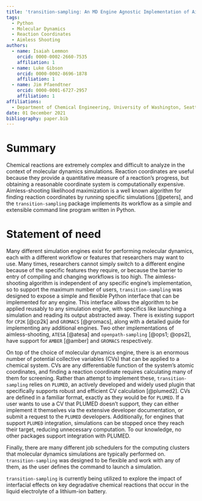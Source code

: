 ```yaml
---
title: 'transition-sampling: An MD Engine Agnostic Implementation of Aimless-Shooting Likelihood Maximization'
tags:
  - Python
  - Molecular Dynamics
  - Reaction Coordinates
  - Aimless Shooting
authors:
  - name: Isaiah Lemmon
    orcid: 0000-0002-2660-7535
    affiliation: 1
  - name: Luke Gibson
    orcid: 0000-0002-8696-1878
    affiliation: 1
  - name: Jim Pfaendtner
    orcid: 0000-0001-6727-2957
    affiliation: 1
affiliations:
  - Department of Chemical Engineering, University of Washington, Seattle, Washington 98195, USA
date: 01 December 2021
bibliography: paper.bib
---
```

  
# Summary

Chemical reactions are extremely complex and difficult to analyze in the context of molecular dynamics simulations.
Reaction coordinates are useful because they provide a quantitative measure of a reaction’s progress, but obtaining a
reasonable coordinate system is computationally expensive. Aimless-shooting likelihood maximization is a well known
algorithm for finding reaction coordinates by running specific simulations [@peters], and the `transition-sampling` package
implements its workflow as a simple and extensible command line program written in Python. 

# Statement of need 

Many different simulation engines exist for performing molecular dynamics, each with a different workflow or features that
researchers may want to use. Many times, researchers cannot simply switch to a different engine because of the specific
features they require, or because the barrier to entry of compiling and changing workflows is too high. The
aimless-shooting algorithm is independent of any specific engine’s implementation, so to support the maximum number of
users, `transition-sampling` was designed to expose a simple and flexible Python interface that can be implemented for any
engine. This interface allows the algorithm to be applied reusably to any simulation engine, with specifics like
launching a simulation and reading its output abstracted away. There is existing support for `CP2K` [@cp2k] and `GROMACS` [@gromacs], along
with a detailed guide for implementing any additional engines. Two other implementations of aimless-shooting, `ATESA` [@atesa] and
`openpath-sampling` [@ops1; @ops2], have support for `AMBER` [@amber] and `GROMACS` respectively.

On top of the choice of molecular dynamics engine,
there is an enormous number of potential collective variables (CVs) that can be applied to a chemical system. CVs are
any differentiable function of the system’s atomic coordinates, and finding a reaction coordinate requires calculating
many of them for screening. Rather than attempt to implement these, `transition-sampling` relies on `PLUMED`, an actively
developed and widely used plugin that specifically supports robust and efficient CV calculation [@plumed2]. CVs are defined in a
familiar format, exactly as they would be for `PLUMED`. If a user wants to use a CV that PLUMED doesn’t support, they can
either implement it themselves via the extensive developer documentation, or submit a request to the `PLUMED` developers.
Additionally, for engines that support `PLUMED` integration, simulations can be stopped once they reach their target,
reducing unnecessary computation. To our knowledge, no other packages support integration with PLUMED.

Finally, there are many different job schedulers for the computing clusters that molecular dynamics simulations are typically performed
on. `transition-sampling` was designed to be flexible and work with any of them, as the user defines the command to launch
a simulation.

`transition-sampling` is currently being utilized to explore the impact of interfacial effects on key
degradative chemical reactions that occur in the liquid electrolyte of a lithium-ion battery.





